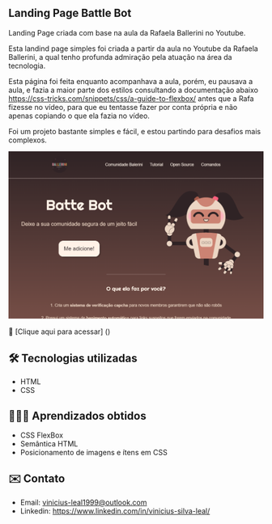## Landing Page Battle Bot

Landing Page criada com base na aula da Rafaela Ballerini no Youtube.

Esta landind page simples foi criada a partir da aula no Youtube da Rafaela Ballerini, a qual tenho profunda admiração pela atuação na área da tecnologia.

Esta página foi feita enquanto acompanhava a aula, porém, eu pausava a aula, e fazia a maior parte dos estilos consultando a documentação abaixo https://css-tricks.com/snippets/css/a-guide-to-flexbox/ antes que a Rafa fizesse no vídeo, para que eu tentasse fazer por conta própria e não apenas copiando o que ela fazia no vídeo.

Foi um projeto bastante simples e fácil, e estou partindo para desafios mais complexos.


![preview](image/.github/preview.png)

🔗 [Clique aqui para acessar] ()

## 🛠️ Tecnologias utilizadas

- HTML
- CSS

## 👨🏻‍💻 Aprendizados obtidos

- CSS FlexBox
- Semântica HTML
- Posicionamento de imagens e ítens em CSS


## ✉️ Contato
- Email: vinicius-leal1999@outlook.com
- Linkedin: https://www.linkedin.com/in/vinicius-silva-leal/
